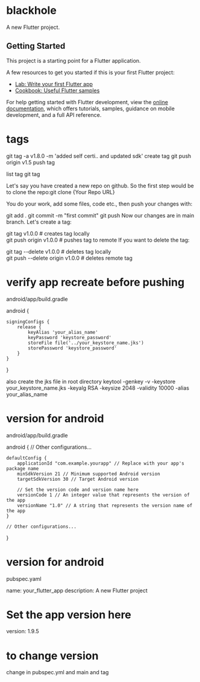 # blackhole

A new Flutter project.

## Getting Started

This project is a starting point for a Flutter application.

A few resources to get you started if this is your first Flutter project:

- [Lab: Write your first Flutter app](https://docs.flutter.dev/get-started/codelab)
- [Cookbook: Useful Flutter samples](https://docs.flutter.dev/cookbook)

For help getting started with Flutter development, view the
[online documentation](https://docs.flutter.dev/), which offers tutorials,
samples, guidance on mobile development, and a full API reference.
# tags 
git tag -a v1.8.0 -m 'added self certi.. and updated sdk'                create tag
git push origin v1.5                                            push tag


list tag 
git tag


Let's say you have created a new repo on github. So the first step would be to clone the repo:git clone {Your Repo URL}

You do your work, add some files, code etc., then push your changes with:

git add .
git commit -m "first commit"
git push
Now our changes are in main branch. Let's create a tag:

git tag v1.0.0                    # creates tag locally     
git push origin v1.0.0            # pushes tag to remote
If you want to delete the tag:

git tag --delete v1.0.0           # deletes tag locally    
git push --delete origin v1.0.0   # deletes remote tag

# verify app recreate before pushing
android/app/build.gradle

android {

    signingConfigs {
        release {
            keyAlias 'your_alias_name'
            keyPassword 'keystore_password'
            storeFile file('../your_keystore_name.jks')
            storePassword 'keystore_password'
        }
    }

}
   
   also create the jks file in root directory
    keytool -genkey -v -keystore your_keystore_name.jks -keyalg RSA -keysize 2048 -validity 10000 -alias your_alias_name

# version for android
android/app/build.gradle

android {
    // Other configurations...

    defaultConfig {
        applicationId "com.example.yourapp" // Replace with your app's package name
        minSdkVersion 21 // Minimum supported Android version
        targetSdkVersion 30 // Target Android version

        // Set the version code and version name here
        versionCode 1 // An integer value that represents the version of the app
        versionName "1.0" // A string that represents the version name of the app
    }

    // Other configurations...
}
# version for android
pubspec.yaml

name: your_flutter_app
description: A new Flutter project

# Set the app version here
version: 1.9.5

# to change version 
change in pubspec.yml and main  and tag